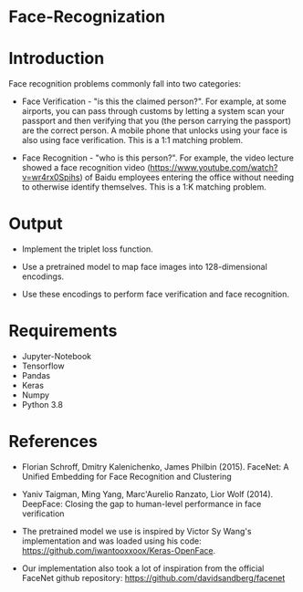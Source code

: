 # Face-Recognization

# Introduction

Face recognition problems commonly fall into two categories:

- Face Verification - "is this the claimed person?". For example, at some airports, you can pass through customs by letting a system scan your passport and then verifying that you (the person carrying the passport) are the correct person. A mobile phone that unlocks using your face is also using face verification. This is a 1:1 matching problem.

- Face Recognition - "who is this person?". For example, the video lecture showed a face recognition video (https://www.youtube.com/watch?v=wr4rx0Spihs) of Baidu employees entering the office without needing to otherwise identify themselves. This is a 1:K matching problem.

# Output 

- Implement the triplet loss function.

- Use a pretrained model to map face images into 128-dimensional encodings.

- Use these encodings to perform face verification and face recognition.

# Requirements

- Jupyter-Notebook 
- Tensorflow
- Pandas
- Keras
- Numpy
- Python 3.8

# References

- Florian Schroff, Dmitry Kalenichenko, James Philbin (2015). FaceNet: A Unified Embedding for Face Recognition and Clustering

- Yaniv Taigman, Ming Yang, Marc'Aurelio Ranzato, Lior Wolf (2014). DeepFace: Closing the gap to human-level performance in face verification

- The pretrained model we use is inspired by Victor Sy Wang's implementation and was loaded using his code: https://github.com/iwantooxxoox/Keras-OpenFace.

- Our implementation also took a lot of inspiration from the official FaceNet github repository: https://github.com/davidsandberg/facenet



